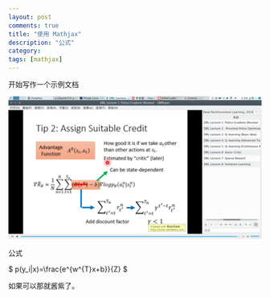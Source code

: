 ```yaml
---
layout: post
comments: true
title: "使用 Mathjax"
description: "公式"
category:
tags: [mathjax]
---
```


开始写作一个示例文档

![图片](/images/img.png)

公式

$ p(y_i|x)=\frac{e^{w^{T}x+b}}{Z} $

如果可以那就酱紫了。

